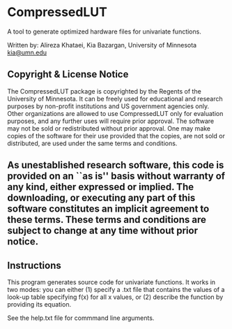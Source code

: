 # CompressedLUT
A tool to generate optimized hardware files for univariate functions.

Written by: 
	     Alireza Khataei, Kia Bazargan, University of Minnesota
	     kia@umn.edu


Copyright & License Notice
-------------------------------------------------------------------
The CompressedLUT package is copyrighted  by  the  Regents  of  the
University of Minnesota. It can be freely used for educational  and
research purposes  by  non-profit  institutions  and  US government
agencies only. Other organizations are allowed to use CompressedLUT
only for evaluation purposes, and any  further  uses  will  require 
prior approval. The software  may  not  be  sold  or  redistributed 
without prior approval. One may make copies  of  the  software  for 
their use provided that the copies, are  not  sold  or distributed, 
are used under the same terms and conditions.

As unestablished research software, this code  is  provided  on  an
``as is'' basis without warranty of any kind, either  expressed  or
implied. The downloading, or executing any part  of  this  software
constitutes an implicit agreement to these terms. These  terms  and
conditions are subject to change at any time without  prior notice.
-------------------------------------------------------------------
Instructions
-------------------------------------------------------------------

This program generates source code  for  univariate  functions.  It 
works in two modes: you can either (1) specify  a  .txt  file  that 
contains the values of a look-up table specifying f(x)  for  all  x 
values, or (2) describe the function by providing its equation.

See the help.txt file for commmand line arguments.
